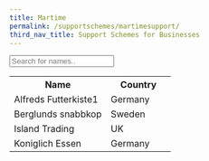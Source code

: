 ```yaml
---
title: Martime
permalink: /supportschemes/martimesupport/
third_nav_title: Support Schemes for Businesses
---
```


<input type="text" id="myInput" onkeyup="myFunction()" placeholder="Search for names..">

<table id="myTable">
  <tr class="header">
    <th style="width:60%;">Name</th>
    <th style="width:40%;">Country</th>
  </tr>
  <tr>
    <td>Alfreds Futterkiste1</td>
    <td>Germany</td>
  </tr>
  <tr>
    <td>Berglunds snabbkop</td>
    <td>Sweden</td>
  </tr>
  <tr>
    <td>Island Trading</td>
    <td>UK</td>
  </tr>
  <tr>
    <td>Koniglich Essen</td>
    <td>Germany</td>
  </tr>
</table>


